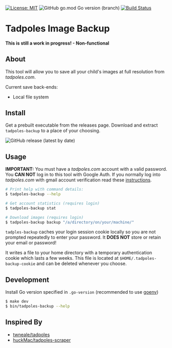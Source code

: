 [![License: MIT](https://img.shields.io/badge/License-MIT-red.svg)](https://opensource.org/licenses/MIT) ![GitHub go.mod Go version (branch)](https://img.shields.io/github/go-mod/go-version/leocov-dev/tadpoles-backup) [![Build Status](https://travis-ci.org/leocov-dev/tadpoles-backup.svg?branch=golang)](https://travis-ci.org/leocov-dev/tadpoles-backup)

# Tadpoles Image Backup

#### **This is still a work in progress! - Non-functional**

## About
This tool will allow you to save all your child's images at full resolution from _tadpoles.com_.  

Current save back-ends:
* Local file system

## Install
Get a prebuilt executable from the releases page.  Download and extract `tadpoles-backup` to a place of your choosing.

![GitHub release (latest by date)](https://img.shields.io/github/v/release/leocov-dev/tadpoles-backup)

## Usage

**IMPORTANT:** You must have a _tadpoles.com_ account with a valid password. 
You **CAN NOT** log in to this tool with Google Auth.
If you normally log into _tadpoles.com_ with gmail account verification read these [instructions](.github/GoogleAccountSignIn.md).

```bash
# Print help with command details:
$ tadpoles-backup --help

# Get account statistics (requires login)
$ tadpoles-backup stat

# Download images (requires login)
$ tadpoles-backup backup "/a/directory/on/your/machine/"
```

`tadples-backup` caches your login session cookie locally so you are not prompted repeatedly to enter your password. 
It **DOES NOT** store or retain your email or password!

It writes a file to your home directory with a temporary authentication cookie which lasts a few weeks.
This file is located at `$HOME/.tadpoles-backup-cookie` and can be deleted whenever you choose.

## Development

Install Go version specified in `.go-version` (recommended to use [goenv](https://github.com/syndbg/goenv))

```bash
$ make dev
$ bin/tadpoles-backup --help
```

## Inspired By
* [twneale/tadpoles](https://github.com/twneale/tadpoles)
* [huckMac/tadpoles-scraper](https://github.com/ChuckMac/tadpoles-scraper)